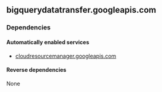 ## bigquerydatatransfer.googleapis.com

### Dependencies

#### Automatically enabled services

* [cloudresourcemanager.googleapis.com](../cloudresourcemanager.googleapis.com/)

#### Reverse dependencies

None
